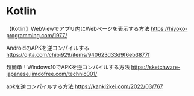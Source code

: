# Kotlin
【Kotlin】WebViewでアプリ内にWebページを表示する方法
https://hiyoko-programming.com/1977/

AndroidのAPKを逆コンパイルする
https://qiita.com/chibi929/items/940623d33d9f6eb3877f

超簡単！Windows10でAPKを逆コンパイルする方法
https://sketchware-japanese.jimdofree.com/technic001/

apkを逆コンパイルする方法
https://kanki2kei.com/2022/03/767
